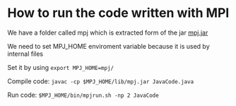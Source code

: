 # How to run the code written with MPI

We have a folder called mpj which is extracted form of the jar [mpj.jar](http://sourceforge.net/projects/mpjexpress/files/releases/)

We need to set MPJ_HOME enviroment variable because it is used by internal files

Set it by using `export MPJ_HOME=mpj/`

Compile code: `javac -cp $MPJ_HOME/lib/mpj.jar JavaCode.java`

Run code: `$MPJ_HOME/bin/mpjrun.sh -np 2 JavaCode`
